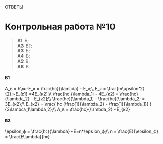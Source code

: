 <span class="space">ОТВЕТЫ</span>
# Контрольная работа №10

> **A1:** Б;<br>
> **A2:** В?;<br>
> **A3:** Б;<br>
> **A4:** Б;<br>
> **A5:** В;<br>
> **A6:** В.

#### B1
<div class="katex">
A_в = h\nu-E_к = \frac{hc}{\lambda} - E_к;\\
E_к = \frac{m\upsilon^2}{2};~E_{к1} =4E_{к2};\\
\frac{hc}{\lambda_1} - 4E_{к2} = \frac{hc}{\lambda_2} - E_{к2};\\
\frac{hc}{\lambda_1} - \frac{hc}{\lambda_2} = 3E_{к2};\\
E_{к2} = \frac{ hc (\frac{1}{\lambda_2} - \frac{1}{\lambda_1}) }{3\lambda_1\lambda_2};\\
A_в = \frac{hc}{\lambda_2} - E_{к2}
</div>

#### B2
<div class="katex">
\epsilon_ф = \frac{hc}{\lambda};~E=n*\epsilon_ф;\\
n = \frac{E}{\epsilon_ф} = \frac{E\lambda}{hc}
</div>
